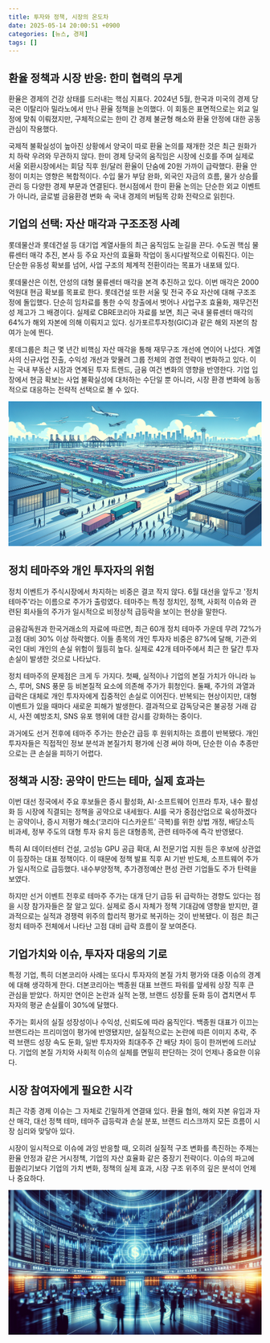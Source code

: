 ```yaml
---
title: 투자와 정책, 시장의 온도차
date: 2025-05-14 20:00:51 +0900
categories: [뉴스, 경제]
tags: []
---
```


## 환율 정책과 시장 반응: 한미 협력의 무게

환율은 경제의 건강 상태를 드러내는 핵심 지표다. 2024년 5월, 한국과 미국의 경제 당국은 이탈리아 밀라노에서 만나 환율 정책을 논의했다. 이 회동은 표면적으로는 외교 일정에 맞춰 이뤄졌지만, 구체적으로는 한미 간 경제 불균형 해소와 환율 안정에 대한 공동 관심이 작용했다.

국제적 불확실성이 높아진 상황에서 양국이 따로 환율 논의를 재개한 것은 최근 원화가치 하락 우려와 무관하지 않다. 한미 경제 당국의 움직임은 시장에 신호를 주며 실제로 서울 외환시장에서는 회담 직후 원/달러 환율이 단숨에 20원 가까이 급락했다. 환율 안정이 미치는 영향은 복합적이다. 수입 물가 부담 완화, 외국인 자금의 흐름, 물가 상승률 관리 등 다양한 경제 부문과 연결된다. 현시점에서 한미 환율 논의는 단순한 외교 이벤트가 아니라, 글로벌 금융환경 변화 속 국내 경제의 버팀목 강화 전략으로 읽힌다.

## 기업의 선택: 자산 매각과 구조조정 사례

롯데물산과 롯데건설 등 대기업 계열사들의 최근 움직임도 눈길을 끈다. 수도권 핵심 물류센터 매각 추진, 본사 등 주요 자산의 효율화 작업이 동시다발적으로 이뤄진다. 이는 단순한 유동성 확보를 넘어, 사업 구조의 체계적 전환이라는 목표가 내포돼 있다.

롯데물산은 이천, 안성의 대형 물류센터 매각을 본격 추진하고 있다. 이번 매각은 2000억원대 현금 확보를 목표로 한다. 롯데건설 또한 서울 및 전국 주요 자산에 대해 구조조정에 돌입했다. 단순히 임차료를 통한 수익 창출에서 벗어나 사업구조 효율화, 재무건전성 제고가 그 배경이다. 실제로 CBRE코리아 자료를 보면, 최근 국내 물류센터 매각의 64%가 해외 자본에 의해 이뤄지고 있다. 싱가포르투자청(GIC)과 같은 해외 자본의 참여가 눈에 띈다.

롯데그룹은 최근 몇 년간 비핵심 자산 매각을 통해 재무구조 개선에 연이어 나섰다. 계열사의 신규사업 진출, 수익성 개선과 맞물려 그룹 전체의 경영 전략이 변화하고 있다. 이는 국내 부동산 시장과 연계된 투자 트렌드, 금융 여건 변화의 영향을 반영한다. 기업 입장에서 현금 확보는 사업 불확실성에 대처하는 수단일 뿐 아니라, 시장 환경 변화에 능동적으로 대응하는 전략적 선택으로 볼 수 있다.

![대형 물류센터와 도심의 풍경이 교차하는 일러스트](assets/img/2025-05-14-68b9fc1e-f411-467b-adc5-e847399bbc9c/1747220525214.png)

## 정치 테마주와 개인 투자자의 위험

정치 이벤트가 주식시장에서 차지하는 비중은 결코 작지 않다. 6월 대선을 앞두고 '정치 테마주'라는 이름으로 주가가 출렁였다. 테마주는 특정 정치인, 정책, 사회적 이슈와 관련된 회사들의 주가가 일시적으로 비정상적 급등락을 보이는 현상을 말한다.

금융감독원과 한국거래소의 자료에 따르면, 최근 60개 정치 테마주 가운데 무려 72%가 고점 대비 30% 이상 하락했다. 이들 종목의 개인 투자자 비중은 87%에 달해, 기관·외국인 대비 개인의 손실 위험이 월등히 높다. 실제로 42개 테마주에서 최근 한 달간 투자 손실이 발생한 것으로 나타났다.

정치 테마주의 문제점은 크게 두 가지다. 첫째, 실적이나 기업의 본질 가치가 아니라 뉴스, 루머, SNS 풍문 등 비본질적 요소에 의존해 주가가 휘청인다. 둘째, 주가의 과열과 급락은 대체로 개인 투자자에게 집중적인 손실로 이어진다. 반복되는 현상이지만, 대형 이벤트가 있을 때마다 새로운 피해가 발생한다. 결과적으로 감독당국은 불공정 거래 감시, 사전 예방조치, SNS 유포 행위에 대한 감시를 강화하는 중이다.

과거에도 선거 전후에 테마주 주가는 한순간 급등 후 원위치하는 흐름이 반복됐다. 개인 투자자들은 직접적인 정보 분석과 본질가치 평가에 신경 써야 하며, 단순한 이슈 추종만으로는 큰 손실을 피하기 어렵다.

## 정책과 시장: 공약이 만드는 테마, 실제 효과는

이번 대선 정국에서 주요 후보들은 증시 활성화, AI･소프트웨어 인프라 투자, 내수 활성화 등 시장에 직결되는 정책을 공약으로 내세웠다. AI를 국가 중점산업으로 육성하겠다는 공약이나, 증시 저평가 해소(‘코리아 디스카운트’ 극복)를 위한 상법 개정, 배당소득 비과세, 정부 주도의 대형 투자 유치 등은 대형종목, 관련 테마주에 즉각 반영됐다.

특히 AI 데이터센터 건설, 고성능 GPU 공급 확대, AI 전문기업 지원 등은 후보에 상관없이 등장하는 대표 정책이다. 이 때문에 정책 발표 직후 AI 기반 반도체, 소프트웨어 주가가 일시적으로 급등했다. 내수부양정책, 추가경정예산 편성 관련 기업들도 주가 탄력을 보였다.

하지만 선거 이벤트 전후로 테마주 주가는 대개 단기 급등 뒤 급락하는 경향도 있다는 점을 시장 참가자들은 잘 알고 있다. 실제로 증시 자체가 정책 기대감에 영향을 받지만, 결과적으로는 실적과 경쟁력 위주의 합리적 평가로 복귀하는 것이 반복됐다. 이 점은 최근 정치 테마주 전체에서 나타난 고점 대비 급락 흐름이 잘 보여준다.

## 기업가치와 이슈, 투자자 대응의 기로

특정 기업, 특히 더본코리아 사례는 또다시 투자자의 본질 가치 평가와 대중 이슈의 경계에 대해 생각하게 한다. 더본코리아는 백종원 대표 브랜드 파워를 앞세워 상장 직후 큰 관심을 받았다. 하지만 연이은 논란과 실적 논쟁, 브랜드 성장률 둔화 등이 겹치면서 투자자의 평균 손실률이 30%에 달했다.

주가는 회사의 실질 성장성이나 수익성, 신뢰도에 따라 움직인다. 백종원 대표가 이끄는 브랜드라는 프리미엄이 평가에 반영됐지만, 실질적으로는 논란에 따른 이미지 추락, 주력 브랜드 성장 속도 둔화, 일반 투자자와 최대주주 간 배당 차이 등이 한꺼번에 드러났다. 기업의 본질 가치와 사회적 이슈의 실체를 면밀히 판단하는 것이 언제나 중요한 이유다.

## 시장 참여자에게 필요한 시각

최근 각종 경제 이슈는 그 자체로 긴밀하게 연결돼 있다. 환율 협의, 해외 자본 유입과 자산 매각, 대선 정책 테마, 테마주 급등락과 손실 분포, 브랜드 리스크까지 모든 흐름이 시장 심리와 맞닿아 있다.

시장이 일시적으로 이슈에 과잉 반응할 때, 오히려 실질적 구조 변화를 촉진하는 주제는 환율 안정과 같은 거시정책, 기업의 자산 효율화 같은 중장기 전략이다. 이슈의 파고에 휩쓸리기보다 기업의 가치 변화, 정책의 실제 효과, 시장 구조 위주의 깊은 분석이 언제나 중요하다.

![붐비는 주식시장 전광판 앞 국내 투자자들의 모습](assets/img/2025-05-14-68b9fc1e-f411-467b-adc5-e847399bbc9c/1747220544129.png)